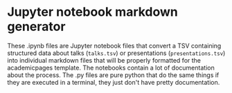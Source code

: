 # Jupyter notebook markdown generator

These .ipynb files are Jupyter notebook files that convert a TSV containing structured data about talks (`talks.tsv`) or presentations (`presentations.tsv`) into individual markdown files that will be properly formatted for the academicpages template. 
The notebooks contain a lot of documentation about the process.
The .py files are pure python that do the same things if they are executed in a terminal, they just don't have pretty documentation.





